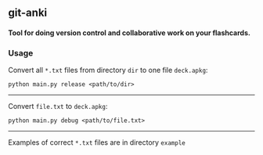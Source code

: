 ## git-anki

#### Tool for doing version control and collaborative work on your flashcards.

### Usage
Convert all `*.txt` files from directory `dir` to one file `deck.apkg`:

`python main.py release <path/to/dir>`

---
Convert `file.txt` to `deck.apkg`:

`python main.py debug <path/to/file.txt>`

---


Examples of correct `*.txt` files are in directory `example`
